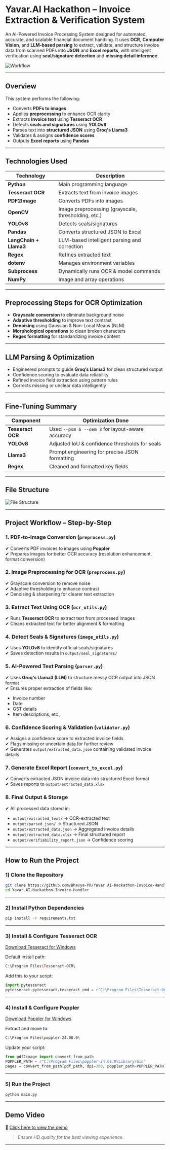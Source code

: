 # Yavar.AI Hackathon – Invoice Extraction & Verification System

An AI-Powered Invoice Processing System designed for automated, accurate, and scalable financial document handling. It uses **OCR**, **Computer Vision**, and **LLM-based parsing** to extract, validate, and structure invoice data from scanned PDFs into **JSON** and **Excel reports**, with intelligent verification using **seal/signature detection** and **missing detail inference**.

![Workflow](workflow.jpg)

---

## Overview

This system performs the following:
- Converts **PDFs to images**
- Applies **preprocessing** to enhance OCR clarity
- Extracts **invoice text** using **Tesseract OCR**
- Detects **seals and signatures** using **YOLOv8**
- Parses text into **structured JSON** using **Groq's Llama3**
- Validates & assigns **confidence scores**
- Outputs **Excel reports** using **Pandas**

---

## Technologies Used

| Technology                 | Description                                           |
|----------------------------|-------------------------------------------------------|
| **Python**                 | Main programming language                             |
| **Tesseract OCR**          | Extracts text from invoice images                     |
| **PDF2Image**              | Converts PDFs into images                             |
| **OpenCV**                 | Image preprocessing (grayscale, thresholding, etc.)   |
| **YOLOv8**                 | Detects seals/signatures                              |
| **Pandas**                 | Converts structured JSON to Excel                     |
| **LangChain + Llama3**     | LLM-based intelligent parsing and correction          |
| **Regex**                  | Refines extracted text                                |
| **dotenv**                 | Manages environment variables                         |
| **Subprocess**             | Dynamically runs OCR & model commands                 |
| **NumPy**                  | Image and array operations                            |

---

## Preprocessing Steps for OCR Optimization

-  **Grayscale conversion** to eliminate background noise
-  **Adaptive thresholding** to improve text contrast
-  **Denoising** using Gaussian & Non-Local Means (NLM)
-  **Morphological operations** to clean broken characters
-  **Regex formatting** for standardizing invoice content

---

## LLM Parsing & Optimization

-  Engineered prompts to guide **Groq’s Llama3** for clean structured output
-  Confidence scoring to evaluate data reliability
-  Refined invoice field extraction using pattern rules
-  Corrects missing or unclear data intelligently

---

##  Fine-Tuning Summary

| Component         | Optimization Done                                  |
|------------------|-----------------------------------------------------|
| **Tesseract OCR**| Used `--psm 6 --oem 3` for layout-aware accuracy     |
| **YOLOv8**       | Adjusted IoU & confidence thresholds for seals      |
| **Llama3**       | Prompt engineering for precise JSON formatting      |
| **Regex**        | Cleaned and formatted key fields                    |

---

##  File Structure

![File Structure](file_structure.png)

---

##  Project Workflow – Step-by-Step

### 1️. PDF-to-Image Conversion (`preprocess.py`)
✔ Converts PDF invoices to images using **Poppler**  
✔ Prepares images for better OCR accuracy (resolution enhancement, format conversion)

### 2️. Image Preprocessing for OCR (`preprocess.py`)
✔ Grayscale conversion to remove noise  
✔ Adaptive thresholding to enhance contrast  
✔ Denoising & sharpening for clearer text extraction

### 3️. Extract Text Using OCR (`ocr_utils.py`)
✔ Runs **Tesseract OCR** to extract text from processed images  
✔ Cleans extracted text for better alignment & formatting

### 4️. Detect Seals & Signatures (`image_utils.py`)
✔ Uses **YOLOv8** to identify official seals/signatures  
✔ Saves detection results in `output/seal_signatures/`

### 5️. AI-Powered Text Parsing (`parser.py`)
✔ Uses **Groq's Llama3 (LLM)** to structure messy OCR output into JSON format  
✔ Ensures proper extraction of fields like:
- Invoice number
- Date
- GST details
- Item descriptions, etc.,

### 6️. Confidence Scoring & Validation (`validator.py`)
✔ Assigns a confidence score to extracted invoice fields  
✔ Flags missing or uncertain data for further review  
✔ Generates `output/extracted_data.json` containing validated invoice details

### 7️. Generate Excel Report (`convert_to_excel.py`)
✔ Converts extracted JSON invoice data into structured Excel format  
✔ Saves reports to `output/extracted_data.xlsx`

### 8️. Final Output & Storage
✔ All processed data stored in:
- `output/extracted_text/` → OCR-extracted text  
- `output/parsed_json/` → Structured JSON  
- `output/extracted_data.json` → Aggregated invoice details  
- `output/extracted_data.xlsx` → Final structured report  
- `output/verifiability_report.json` → Confidence scoring

---

##  How to Run the Project

### 1️) Clone the Repository

```bash
git clone https://github.com/Bhavya-PR/Yavar.AI-Hackathon-Invoice-Handler
cd Yavar.AI-Hackathon-Invoice-Handler
```

---

### 2️) Install Python Dependencies

```bash
pip install -r requirements.txt
```

---

### 3️) Install & Configure Tesseract OCR

 [Download Tesseract for Windows](https://github.com/tesseract-ocr/tesseract)

Default install path:
```bash
C:\Program Files\Tesseract-OCR\
```

Add this to your script:
```python
import pytesseract
pytesseract.pytesseract.tesseract_cmd = r"C:\Program Files\Tesseract-OCR\tesseract.exe"
```

---

### 4️) Install & Configure Poppler

 [Download Poppler for Windows](http://blog.alivate.com.au/poppler-windows/)

Extract and move to:
```bash
C:\Program Files\poppler-24.08.0\
```

Update your script:
```python
from pdf2image import convert_from_path
POPPLER_PATH = r"C:\Program Files\poppler-24.08.0\Library\bin"
pages = convert_from_path(pdf_path, dpi=300, poppler_path=POPPLER_PATH)
```

---

### 5️) Run the Project

```bash
python main.py
```

---

##  Demo Video

🔗 [Click here to view the demo](https://drive.google.com/drive/folders/11QP1McS6u0orVLN1PsFPv4WMIqK5LtCI?usp=sharing)

>  *Ensure HD quality for the best viewing experience.*

---
